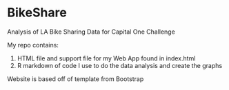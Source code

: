 # BikeShare
Analysis of LA Bike Sharing Data for Capital One Challenge

My repo contains:

1. HTML file and support file for my Web App found in index.html
2. R markdown of code I use to do the data analysis and create the graphs

Website is based off of template from Bootstrap
